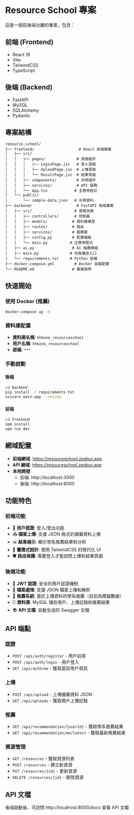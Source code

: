 # Resource School 專案

這是一個前後端分離的專案，包含：

## 前端 (Frontend)
- React 18
- Vite
- TailwindCSS
- TypeScript

## 後端 (Backend)
- FastAPI
- MySQL
- SQLAlchemy
- Pydantic

## 專案結構
```
resource.school/
├── frontend/                    # React 前端專案
│   ├── src/
│   │   ├── pages/              # 頁面組件
│   │   │   ├── LoginPage.jsx   # 登入頁面
│   │   │   ├── UploadPage.jsx  # 上傳頁面
│   │   │   └── ResultPage.jsx  # 結果頁面
│   │   ├── components/         # 共用組件
│   │   ├── services/           # API 服務
│   │   └── App.tsx            # 主應用程式
│   └── public/
│       └── sample-data.json   # 示例資料
├── backend/                    # FastAPI 後端專案
│   ├── src/                   # 源碼目錄
│   │   ├── controllers/       # 控制器
│   │   ├── models/           # 資料庫模型
│   │   ├── routes/           # 路由
│   │   ├── services/         # 服務層
│   │   ├── config.py         # 配置檔案
│   │   └── main.py          # 主應用程式
│   ├── ai.py                 # AI 推薦模組
│   ├── main.py              # 向後兼容入口
│   └── requirements.txt     # Python 依賴
├── docker-compose.yml         # Docker 容器配置
└── README.md                 # 專案說明
```

## 快速開始

### 使用 Docker (推薦)
```bash
docker-compose up -d
```

### 資料庫配置
- **資料庫名稱**: `hhkone_resourceschool`
- **用戶名稱**: `hhkone_resourceschool`
- **密碼**: `***`

### 手動啟動

#### 後端
```bash
cd backend
pip install -r requirements.txt
uvicorn main:app --reload
```

#### 前端
```bash
cd frontend
npm install
npm run dev
```

## 網域配置
- **前端網域**: https://resouceschool.zeabur.app
- **API 網域**: https://resouceschool.zeabur.app
- **本地開發**: 
  - 前端: http://localhost:3000
  - 後端: http://localhost:8000

## 功能特色

### 前端功能
- 🔐 **用戶認證**: 登入/登出功能
- 📤 **檔案上傳**: 支援 JSON 格式的備審資料上傳
- 📊 **結果展示**: 顯示學系推薦結果和分析
- 🎨 **響應式設計**: 使用 TailwindCSS 的現代化 UI
- 🛡️ **路由保護**: 需要登入才能訪問上傳和結果頁面

### 後端功能
- 🔑 **JWT 認證**: 安全的用戶認證機制
- 📁 **檔案處理**: 支援 JSON 檔案上傳和解析
- 🤖 **推薦系統**: 基於上傳資料的學系推薦（目前為模擬數據）
- 🗄️ **資料庫**: MySQL 儲存用戶、上傳記錄和推薦結果
- 📚 **API 文檔**: 自動生成的 Swagger 文檔

## API 端點

### 認證
- `POST /api/auth/register` - 用戶註冊
- `POST /api/auth/login` - 用戶登入
- `GET /api/auth/me` - 獲取當前用戶資訊

### 上傳
- `POST /api/upload` - 上傳備審資料 JSON
- `GET /api/uploads` - 獲取用戶上傳記錄

### 推薦
- `GET /api/recommendation/{userId}` - 獲取學系推薦結果
- `GET /api/recommendation/me/latest` - 獲取最新推薦結果

### 資源管理
- `GET /resources` - 獲取資源列表
- `POST /resources` - 建立新資源
- `PUT /resources/{id}` - 更新資源
- `DELETE /resources/{id}` - 刪除資源

## API 文檔
後端啟動後，可訪問 http://localhost:8000/docs 查看 API 文檔
